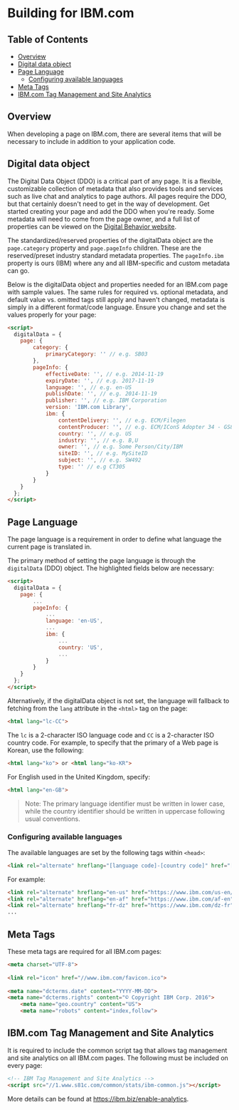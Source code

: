 # Building for IBM.com

<!-- prettier-ignore-start -->
<!-- START doctoc generated TOC please keep comment here to allow auto update -->
<!-- DON'T EDIT THIS SECTION, INSTEAD RE-RUN doctoc TO UPDATE -->
## Table of Contents

- [Overview](#overview)
- [Digital data object](#digital-data-object)
- [Page Language](#page-language)
  - [Configuring available languages](#configuring-available-languages)
- [Meta Tags](#meta-tags)
- [IBM.com Tag Management and Site Analytics](#ibmcom-tag-management-and-site-analytics)

<!-- END doctoc generated TOC please keep comment here to allow auto update -->
<!-- prettier-ignore-end -->

## Overview

When developing a page on IBM.com, there are several items that will be 
necessary to include in addition to your application code. 

## Digital data object

The Digital Data Object (DDO) is a critical part of any page. It is a flexible, 
customizable collection of metadata that also provides tools and services such 
as live chat and analytics to page authors. All pages require the DDO, but that 
certainly doesn't need to get in the way of development. Get started creating 
your page and add the DDO when you're ready. Some metadata will need to come 
from the page owner, and a full list of properties can be viewed on the 
[Digital Behavior website](https://pages.github.ibm.com/digital-behavior/docs/stds-ddo.html).

The standardized/reserved properties of the digitalData object are the 
`page.category` property and `page.pageInfo` children. These are the 
reserved/preset industry standard metadata properties. The `pageInfo.ibm` 
property is ours (IBM) where any and all IBM-specific and custom metadata can 
go.

Below is the digitalData object and properties needed for an IBM.com page with 
sample values. The same rules for required vs. optional metadata, and default 
value vs. omitted tags still apply and haven't changed, metadata is simply in a 
different format/code language. Ensure you change and set the values properly 
for your page:

```html
<script>
  digitalData = {
    page: {
        category: {
            primaryCategory: '' // e.g. SB03
        },
        pageInfo: {
            effectiveDate: '', // e.g. 2014-11-19
            expiryDate: '', // e.g. 2017-11-19
            language: '', // e.g. en-US
            publishDate: '', // e.g. 2014-11-19
            publisher: '', // e.g. IBM Corporation
            version: 'IBM.com Library',
            ibm: {
                contentDelivery: '', // e.g. ECM/Filegen
                contentProducer: '', // e.g. ECM/IConS Adopter 34 - GS83J2343G3H3ERG - 11/19/2014 05:14:02 PM
                country: '', // e.g. US
                industry: '', // e.g. B,U
                owner: '', // e.g. Some Person/City/IBM
                siteID: '', // e.g. MySiteID
                subject: '', // e.g. SW492
                type: '' // e.g CT305
            }
        }
    }
  };
</script>
```

## Page Language

The page language is a requirement in order to define what language the current 
page is translated in. 

The primary method of setting the page language is through the `digitalData` 
(DDO) object. The highlighted fields below are necessary:

```html
<script>
  digitalData = {
    page: {
        ...
        pageInfo: {
            ...            
            language: 'en-US',
            ...
            ibm: {
                ...
                country: 'US',
                ...
            }
        }
    }
  };
</script>
```

Alternatively, if the digitalData object is not set, the language will fallback
to fetching from the `lang` attribute in the `<html>` tag on the page:

```html
<html lang="lc-CC">
```

The `lc` is a 2-character ISO language code and `CC` is a 2-character ISO 
country code. For example, to specify that the primary of a Web page is Korean, 
use the following:

```html
<html lang="ko"> or <html lang="ko-KR">
```

For English used in the United Kingdom, specify:

```html
<html lang="en-GB">
```

> Note: The primary language identifier must be written in lower case, while 
the country identifier should be written in uppercase following usual 
conventions.

### Configuring available languages

The available languages are set by the following tags within `<head>`:

```html
<link rel="alternate" hreflang="[language code]-[country code]" href="[redirect link]">
```

For example:

```html
<link rel="alternate" hreflang="en-us" href="https://www.ibm.com/us-en/">
<link rel="alternate" hreflang="en-af" href="https://www.ibm.com/af-en">
<link rel="alternate" hreflang="fr-dz" href="https://www.ibm.com/dz-fr">
...

```

## Meta Tags

These meta tags are required for all IBM.com pages:

```html
<meta charset="UTF-8">
 
<link rel="icon" href="//www.ibm.com/favicon.ico">
 
<meta name="dcterms.date" content="YYYY-MM-DD">
<meta name="dcterms.rights" content="© Copyright IBM Corp. 2016">
    <meta name="geo.country" content="US">
    <meta name="robots" content="index,follow">
```

## IBM.com Tag Management and Site Analytics

It is required to include the common script tag that allows tag management and 
site analytics on all IBM.com pages. The following must be included on every 
page:

```html
<!-- IBM Tag Management and Site Analytics -->
<script src="//1.www.s81c.com/common/stats/ibm-common.js"></script>
```

More details can be found at https://ibm.biz/enable-analytics.
